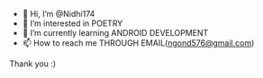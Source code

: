 - 👋 Hi, I’m @Nidhi174
- 👀 I’m interested in POETRY
- 🌱 I’m currently learning ANDROID DEVELOPMENT
- 📫 How to reach me THROUGH EMAIL(ngond576@gmail.com)



Thank you :) 
